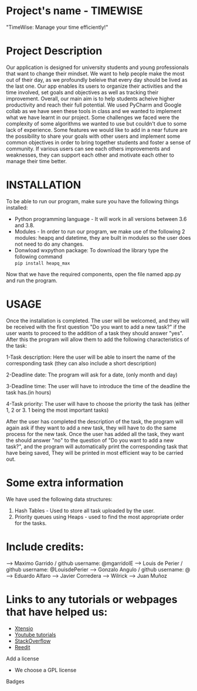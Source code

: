 


# Project's name - TIMEWISE
"TimeWise: Manage your time efficiently!"

# Project Description
Our application is designed for university students and young professionals that want to change their mindset. We want to help people make the most out of their day, as we profoundly beleive that every day should be lived as the last one. Our app enables its users to organize their activities and the time involved, set goals and objectives as well as tracking their improvement. Overall, our main aim is to help students acheive higher productivity and reach their full potential. We used PyCharm and Google collab as we have seen these tools in class and we wanted to implement what we have learnt in our project. Some challenges we faced were the complexity of some algorithms we wanted to use but couldn't due to some lack of experience. Some features we would like to add in a near future are the possibility to share your goals with other users and implement some common objectives in order to bring together students and foster a sense of community. If various users can see each others improvements and weaknesses, they can support each other and motivate each other to manage their time better.  

  
# INSTALLATION
To be able to run our program, make sure you have the following things installed:

  - Python programming language - It will work in all versions between 3.6 and 3.8. 
  - Modules - In order to run our program, we make use of the following 2 modules: heapq and datetime, they are built in modules so the user does not need to do any changes.
  - Donwload wxpython package:
To download the library type the following command   
    ```pip install heapq_max ``` 
  
  Now that we have the required components, open the file named app.py and run the program. 

# USAGE 
Once the installation is completed. The user will be welcomed, and they will be received with the first question "Do you want to add a new task?" if the user wants to proceed to the addition of a task they should answer "yes". After this the program will allow them to add the following characteristics of the task:

1-Task description: Here the user will be able to insert the name of the corresponding task (they can also include a short description)

2-Deadline date: The program will ask for a date, (only month and day)

3-Deadline time: The user will have to introduce the time of the deadline the task has.(in hours)

4-Task priority: The user will have to choose the priority the task has (either 1, 2 or 3. 1 being the most important tasks)

After the user has completed the description of the task, the program will again ask if they want to add a new task, they will have to do the same process for the new task. Once the user has added all the task, they want the should answer "no" to the question of "Do you want to add a new task?", and the program will automatically print the corresponding task that have being saved, They will be printed in most efficient way to be carried out.  

# Some extra information
We have used the following data structures:

  1. Hash Tables - Used to store all task uploaded by the user. 
  2. Priority queues using Heaps - used to find the most appropriate order for the tasks.  

# Include credits:

--> Maximo Garrido /  github username: @mgarridoIE
--> Louis de Perier / github username: @LouisdePerier
--> Gonzalo Angulo /  github username: @
--> Eduardo Alfaro
--> Javier Corredera
--> Wilrick
--> Juan Muñoz

# Links to any tutorials or webpages that have helped us:
- [Xtensio](https://xtensio.com/)
- [Youtube tutorials](https://www.youtube.com/)
- [StackOverflow](https://stackoverflow.com/)
- [Reedit](https://www.reddit.com/)

Add a license
- We choose a GPL license

Badges
